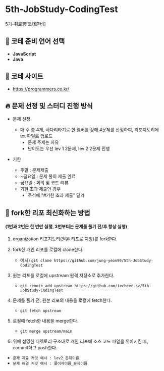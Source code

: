 # 5th-JobStudy-CodingTest
5기-취로뽕[코테준비]

## 💬 코테 준비 언어 선택
- **JavaScript**
- **Java**
  
## 🍒 코테 사이트
- https://programmers.co.kr/

## 🔥 문제 선정 및 스터디 진행 방식
* 문제 선정

  * 매 주 총 4개, 사다리타기로 한 멤버를 정해 4문제를 선정하여, 리포지토리에 txt 파일로 업로드
    * 문제 주제는 자유
    * 난이도는 우선 lev 1 2문제, lev 2 2문제 진행
  
* 기한
  * 주말 : 문제제출
  * ~금요일 : 문제 풀이 제출 완료
  * 금요일 : 회의 및 코드 리뷰
  * 기한 초과 제출인 경우
    * 주석에 "#기한 초과 제출" 달기

## 🌱 fork한 리포 최신화하는 방법
#### (1번과 2번은 한 번만 실행, 3번부터는 문제를 풀기 전/후 항상 실행)
1. organization 리포지토리(원본 리포로 지칭)를 fork한다.

2. fork한 개인 리포를 로컬에 clone한다.
   - 예시) ```git clone https://github.com/jung-yeon99/5th-JobStudy-CodingTest```
  
3. 원본 리포를 로컬에 upstream 원격 저장소로 추가한다.
   - ```git remote add upstream https://github.com/techeer-sv/5th-JobStudy-CodingTest```
  
4. 문제를 풀기 전, 원본 리포의 내용을 로컬에 fetch한다.
   - ```git fetch upstream```
 
5. 로컬에 fetch한 내용을 merge한다.
   - ```git merge upstream/main```
   
6. 위에 설명한 디렉토리 구조대로 개인 리포에 소스 코드 파일을 위치시킨 후, commit하고 push한다.

 - ```문제 제출 커밋 예시 : lev2_문제이름```
 - ```문제 해결 커밋 예시 : 풀이자이름_문제이름```
